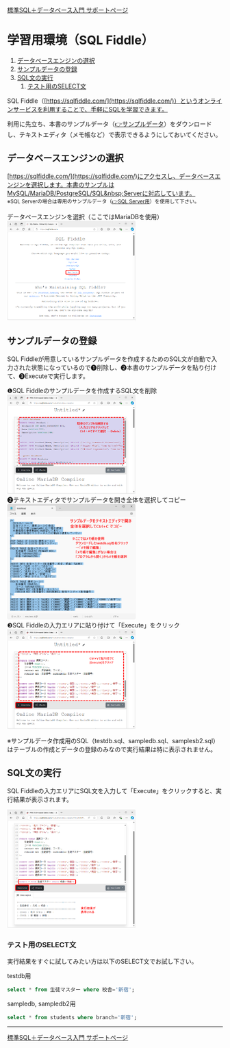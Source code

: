 [標準SQL＋データベース入門 サポートページ](httpsnisim-m.github.iosqlbook2) 
# 学習用環境（SQL&nbsp;Fiddle）

<!-- TOC -->
1. [データベースエンジンの選択](#データベースエンジンの選択)
2. [サンプルデータの登録](#サンプルデータの登録)
3. [SQL文の実行](#sql文の実行)
   1. [テスト用のSELECT文](#テスト用のselect文)
<!-- /TOC -->

SQL&nbsp;Fiddle（[https://sqlfiddle.com/](https://sqlfiddle.com/)）というオンラインサービスを利用することで、手軽にSQLを学習できます。

利用に先立ち、本書のサンプルデータ（[👉サンプルデータ](https://nisim-m.github.io/sqlbook2/#%E6%9C%AC%E6%9B%B8%E3%81%A7%E4%BD%BF%E7%94%A8%E3%81%99%E3%82%8B%E3%82%B5%E3%83%B3%E3%83%97%E3%83%AB%E3%83%87%E3%83%BC%E3%82%BF%E3%83%99%E3%83%BC%E3%82%B9)）をダウンロードし、テキストエディタ（メモ帳など）で表示できるようにしておいてください。

## データベースエンジンの選択

[https://sqlfiddle.com/](https://sqlfiddle.com/)にアクセスし、データベースエンジンを選択します。本書のサンプルはMySQL/MariaDB/PostgreSQL/SQL&nbsp;Serverに対応しています。
<small>※SQL&nbsp;Serverの場合は専用のサンプルデータ（[👉SQL&nbsp;Server用](https://nisim-m.github.io/sqlbook2/#sqlserver%E7%94%A8)）を使用して下さい。</small>

<div class="imgtitle">データベースエンジンを選択（ここではMariaDBを使用）</div>
<a href="images/img1726951393.png"><img src="images/img1726951393.png" width="300"/></a>

## サンプルデータの登録

SQL&nbsp;Fiddleが用意しているサンプルデータを作成するためのSQL文が自動で入力された状態になっているので❶削除し、❷本書のサンプルデータを貼り付けて、❸Executeで実行します。

<div class="imgtitle">❶SQL&nbsp;Fiddleのサンプルデータを作成するSQL文を削除</div>
<a href="images/img1726951468.png"><img src="images/img1726951468.png" width="300"/></a>

<div class="imgtitle">❷テキストエディタでサンプルデータを開き全体を選択してコピー</div>
<a href="images/img1726951141.png"><img src="images/img1726951141.png" width="300"/></a>

<div class="imgtitle">❸SQL&nbsp;Fiddleの入力エリアに貼り付けて「Execute」をクリック</div>
<a href="images/img1726951592.png"><img src="images/img1726951592.png" width="300"/></a>

※サンプルデータ作成用のSQL（testdb.sql、sampledb.sql、samplesb2.sql）はテーブルの作成とデータの登録のみなので実行結果は特に表示されません。

## SQL文の実行

SQL&nbsp;Fiddleの入力エリアにSQL文を入力して「Execute」をクリックすると、実行結果が表示されます。

<div class="imgtitle"></div>
<a href="images/img1726951769.png"><img src="images/img1726951769.png" width="300"/></a>

### テスト用のSELECT文

実行結果をすぐに試してみたい方は以下のSELECT文でお試し下さい。
<!-- 技術評論社の電子書籍（PDF版）の場合、書面からのコピー＆ペーストで実行できます。-->

<div class="codetitle">testdb用</div>

~~~SQL
select * from 生徒マスター where 校舎='新宿';
~~~

<div class="codetitle">sampledb, sampledb2用</div>

~~~SQL
select * from students where branch='新宿';
~~~

----
[標準SQL＋データベース入門 サポートページ](https://nisim-m.github.io/sqlbook2/)
